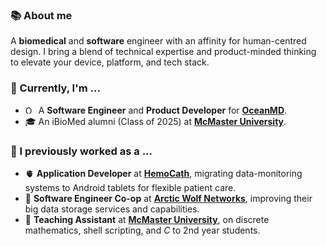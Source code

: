 ### 📚 About me
A **biomedical** and **software** engineer with an affinity for human-centred design. I bring a blend of technical expertise and product-minded thinking to elevate your device, platform, and tech stack.

### 🔭 Currently, I'm ...
- <picture><img src="https://github.com/adam-mak/adam-mak/assets/58651279/d4674da2-ee98-423d-bb59-edf9f74287d5" alt="OceanMD" width="13"/></picture>&nbsp;&nbsp;A **Software Engineer** and **Product Developer** for [**OceanMD**](https://www.oceanmd.com/).
- 🎓 An iBioMed alumni (Class of 2025) at [**McMaster University**](https://www.eng.mcmaster.ca/ibiomed/).

### 🔨 I previously worked as a ...
- 🫀 **Application Developer** at [**HemoCath**](https://www.hemocath.com/), migrating data-monitoring systems to Android tablets for flexible patient care.
- 🐺 **Software Engineer Co-op** at [**Arctic Wolf Networks**](https://arcticwolf.com/), improving their big data storage services and capabilities.
- 📖 **Teaching Assistant** at [**McMaster University**](https://www.eng.mcmaster.ca/cas/), on discrete mathematics, shell scripting, and <i>C</i> to 2nd year students.
<!--
### 📫 How to reach me:
<div>
  <a href="mailto:maka9@mcmaster.ca" target="_blank" rel="noopener noreferrer">
    <img src="https://github.com/gauravghongde/social-icons/blob/master/SVG/Color/Outlook.svg" alt="Email"/>
  </a>
  <a href="https://www.linkedin.com/in/adam-mak/" target="_blank" rel="noopener noreferrer">
    <img src="https://github.com/gauravghongde/social-icons/blob/master/SVG/Color/LinkedIN.svg" alt="LinkedIn"/>
  </a>
  <a href="https://discordapp.com/users/463198138300366849" target="_blank" rel="noopener noreferrer">
    <img src="https://github.com/gauravghongde/social-icons/blob/master/SVG/Color/Discord.svg" alt="Discord"/>
  </a>
</div>

<br>

![](https://komarev.com/ghpvc/?username=adam-mak&label=Profile+Views&color=yellowgreen&style=flat-square)
**adam-mak/adam-mak** is a ✨ _special_ ✨ repository because its `README.md` (this file) appears on your GitHub profile.

Here are some ideas to get you started:

-  I’m currently working on ...
- 🌱 I’m currently learning ...
- 👯 I’m looking to collaborate on ...
- 🤔 I’m looking for help with ...
- 💬 Ask me about ...
- 📫 How to reach me: ...
- 😄 Pronouns: ...
- ⚡ Fun fact: ...
-->
